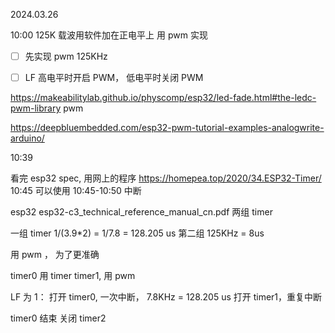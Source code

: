 2024.03.26

10:00   125K 载波用软件加在正电平上
用 pwm 实现
- [ ] 先实现 pwm 125KHz
- [ ] LF 高电平时开启 PWM， 低电平时关闭 PWM


https://makeabilitylab.github.io/physcomp/esp32/led-fade.html#the-ledc-pwm-library
pwm

https://deepbluembedded.com/esp32-pwm-tutorial-examples-analogwrite-arduino/



10:39   

看完 esp32 spec, 用网上的程序
https://homepea.top/2020/34.ESP32-Timer/
10:45   可以使用
10:45-10:50      中断

esp32
esp32-c3_technical_reference_manual_cn.pdf
两组 timer

一组 timer 
1/(3.9*2) = 1/7.8 = 128.205 us
第二组
125KHz = 8us


用 pwm ， 为了更准确

timer0  用 timer
timer1, 用 pwm

LF 为 1：
    打开 timer0, 一次中断， 7.8KHz = 128.205 us
    打开 timer1，重复中断

timer0 结束
关闭 timer2


















